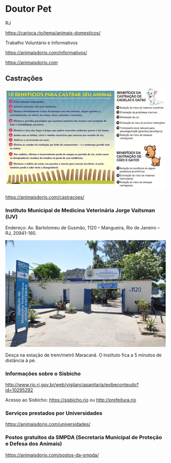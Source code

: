 # Doutor Pet


RJ

https://carioca.rio/tema/animais-domesticos/ <br>


Trabalho Voluntário e Informativos

https://animaisdorio.com/informativos/ <br>

https://animaisdorio.com <br>


## Castrações

<p align="center">
    <img src="images/castracao.jpg" width="728" />
</p>


https://animaisdorio.com/castracoes/


### Instituto Municipal de Medicina Veterinária Jorge Vaitsman (IJV)

Endereço: Av. Bartolomeu de Gusmão, 1120 – Mangueira, Rio de Janeiro – RJ, 20941-160.

<p align="center">
    <img src="images/ijv.webp" width="728" />
</p>

Desça na estação de trem/metrô Maracanã. O Instituto fica a 5 minutos de distância à pé.


### Informações sobre o Sisbicho

http://www.rio.rj.gov.br/web/vigilanciasanitaria/exibeconteudo?id=10295292

Acesso ao Sisbicho: https://sisbicho.rio ou http://prefeitura.rio



### Serviços prestados por Universidades

https://animaisdorio.com/universidades/


### Postos gratuitos da SMPDA (Secretaria Municipal de Proteção e Defesa dos Animais)

https://animaisdorio.com/postos-da-smpda/

